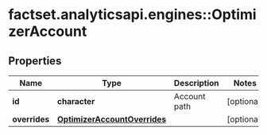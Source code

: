 # factset.analyticsapi.engines::OptimizerAccount

## Properties
Name | Type | Description | Notes
------------ | ------------- | ------------- | -------------
**id** | **character** | Account path | [optional] 
**overrides** | [**OptimizerAccountOverrides**](OptimizerAccountOverrides.md) |  | [optional] 


